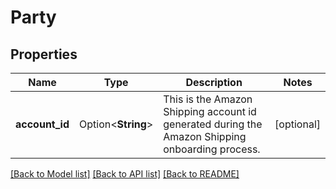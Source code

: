 # Party

## Properties

Name | Type | Description | Notes
------------ | ------------- | ------------- | -------------
**account_id** | Option<**String**> | This is the Amazon Shipping account id generated during the Amazon Shipping onboarding process. | [optional]

[[Back to Model list]](../README.md#documentation-for-models) [[Back to API list]](../README.md#documentation-for-api-endpoints) [[Back to README]](../README.md)


